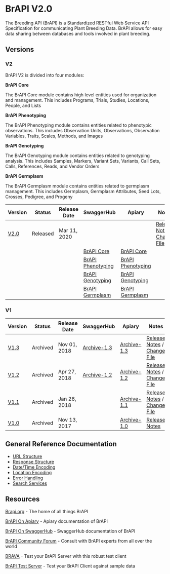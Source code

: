 # BrAPI V2.0
The Breeding API (BrAPI) is a Standardized RESTful Web Service API Specification for communicating Plant Breeding Data. BrAPI allows for easy data sharing between databases and tools involved in plant breeding.

## Versions

### V2

BrAPI V2 is divided into four modules:

**BrAPI Core** 

The BrAPI Core module contains high level entities used for organization and management. This includes Programs, Trials, Studies, Locations, People, and Lists

**BrAPI Phenotyping**

The BrAPI Phenotyping module contains entities related to phenotypic observations. This includes Observation Units, Observations, Observation Variables, Traits, Scales, Methods, and Images

**BrAPI Genotyping**

The BrAPI Genotyping module contains entities related to genotyping analysis. This includes Samples, Markers, Variant Sets, Variants, Call Sets, Calls, References, Reads, and Vendor Orders

**BrAPI Germplasm**

The BrAPI Germplasm module contains entities related to germplasm management. This includes Germplasm, Germplasm Attributes, Seed Lots, Crosses, Pedigree, and Progeny

| Version | Status | Release Date | SwaggerHub | Apiary | Notes |
|---------|--------|--------------|------------|--------|-------|
|[V2.0](https://github.com/plantbreeding/API/tree/V2.0) |Released |Mar 11, 2020 | | | [Release Notes / Change File](https://github.com/plantbreeding/API/releases/tag/V2.0)|
|                                                       |                      |             |[BrAPI Core](https://app.swaggerhub.com/apis/PlantBreedingAPI/BrAPI-Core)               |[BrAPI Core](https://brapicore.docs.apiary.io) | |
|                                                       |                      |             |[BrAPI Phenotyping](https://app.swaggerhub.com/apis/PlantBreedingAPI/BrAPI-Phenotyping) |[BrAPI Phenotyping](https://brapiphenotyping.docs.apiary.io) | |
|                                                       |                      |             |[BrAPI Genotyping](https://app.swaggerhub.com/apis/PlantBreedingAPI/BrAPI-Genotyping)   |[BrAPI Genotyping](https://brapigenotyping.docs.apiary.io) | |
|                                                       |                      |             |[BrAPI Germplasm](https://app.swaggerhub.com/apis/PlantBreedingAPI/BrAPI-Germplasm)     |[BrAPI Germplasm](https://brapigermplasm.docs.apiary.io) | |

### V1

Version | Status | Release Date | SwaggerHub | Apiary | Notes
--|--|--|--|--|--
[V1.3](https://github.com/plantbreeding/API/tree/V1.3) | Archived | Nov 01, 2018 |[Archive-1.3](https://app.swaggerhub.com/apis/PlantBreedingAPI/BrAPI)     | [Archive-1.3](https://brapi.docs.apiary.io/#)          | [Release Notes](https://github.com/plantbreeding/API/releases/tag/V1.3) / [Change File]()
[V1.2](https://github.com/plantbreeding/API/tree/V1.2) | Archived | Apr 27, 2018 |[Archive-1.2](https://app.swaggerhub.com/apis/PlantBreedingAPI/BrAPI/1.2) | [Archive-1.2](https://brapiarchive12.docs.apiary.io/#) | [Release Notes](https://github.com/plantbreeding/API/releases/tag/V1.2) / [Change File](https://github.com/plantbreeding/API/files/1964628/BrAPI_V1-2_Release_Notes.xlsx)
[V1.1](https://github.com/plantbreeding/API/tree/V1.1) | Archived | Jan 26, 2018 |                                                                          | [Archive-1.1](https://brapiarchive11.docs.apiary.io/#) | [Release Notes](https://github.com/plantbreeding/API/releases/tag/V1.1) / [Change File](https://github.com/plantbreeding/API/files/1668289/BrAPI_V1-1_Release_Notes.xlsx)
[V1.0](https://github.com/plantbreeding/API/tree/V1.0) | Archived | Nov 13, 2017 |                                                                          | [Archive-1.0](https://brapiarchive10.docs.apiary.io/#) | [Release Notes](https://github.com/plantbreeding/API/releases/tag/V1.0)

## General Reference Documentation
- [URL Structure](https://github.com/plantbreeding/API/blob/master/Specification/GeneralInfo/URL_Structure.md)
- [Response Structure](https://github.com/plantbreeding/API/blob/master/Specification/GeneralInfo/Response_Structure.md)
- [Date/Time Encoding](https://github.com/plantbreeding/API/blob/master/Specification/GeneralInfo/Date_Time_Encoding.md)
- [Location Encoding](https://github.com/plantbreeding/API/blob/master/Specification/GeneralInfo/Location_Encoding.md)
- [Error Handling](https://github.com/plantbreeding/API/blob/master/Specification/GeneralInfo/Error_Handling.md)
- [Search Services](https://github.com/plantbreeding/API/blob/master/Specification/GeneralInfo/Search_Services.md)



## Resources
[Brapi.org](https://brapi.org) - The home of all things BrAPI

[BrAPI On Apiary](https://brapi.docs.apiary.io/#) - Apiary documentation of BrAPI

[BrAPI On SwaggerHub](https://app.swaggerhub.com/apis/PlantBreedingAPI/BrAPI) - SwaggerHub documentation of BrAPI

[BrAPI Community Forum](https://forum.brapi.org) - Consult with BrAPI experts from all over the world

[BRAVA](http://webapps.ipk-gatersleben.de/brapivalidator/) - Test your BrAPI Server with this robust test client

[BrAPI Test Server](https://test-server.brapi.org) - Test your BrAPI Client against sample data

